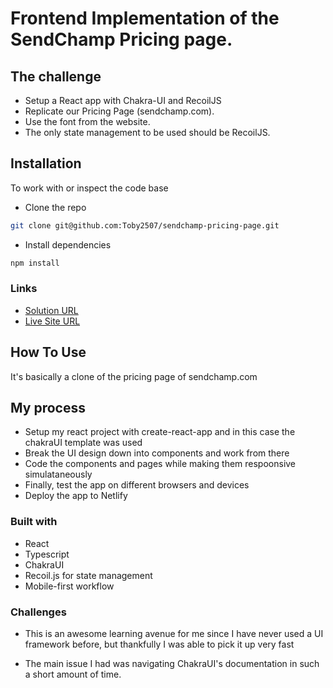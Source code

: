 # **Frontend Implementation of the SendChamp Pricing page.**

## The challenge

- Setup a React app with Chakra-UI and RecoilJS
- Replicate our Pricing Page (sendchamp.com).
- Use the font from the website.
- The only state management to be used should be RecoilJS.

## Installation

To work with or inspect the code base

- Clone the repo

```bash
git clone git@github.com:Toby2507/sendchamp-pricing-page.git
```

- Install dependencies

```bash
npm install
```

### Links

- [Solution URL](https://github.com/Toby2507/sendchamp-pricing-page)
- [Live Site URL](https://sendchamp-pricing-page.netlify.app/)

## How To Use

It's basically a clone of the pricing page of sendchamp.com

## My process

- Setup my react project with create-react-app and in this case the chakraUI template was used
- Break the UI design down into components and work from there
- Code the components and pages while making them respoonsive simulataneously
- Finally, test the app on different browsers and devices
- Deploy the app to Netlify

### Built with

- React
- Typescript
- ChakraUI
- Recoil.js for state management
- Mobile-first workflow

### Challenges

- This is an awesome learning avenue for me since I have never used a UI framework before, but thankfully I was able to pick it up very fast

- The main issue I had was navigating ChakraUI's documentation in such a short amount of time.
